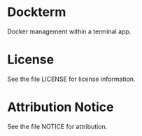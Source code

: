 # Dockterm
Docker management within a terminal app.

# License
See the file LICENSE for license information.

# Attribution Notice
See the file NOTICE for attribution.